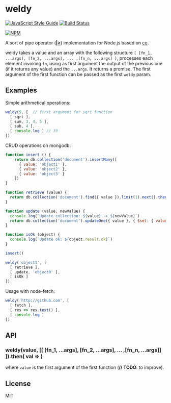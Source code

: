 # weldy

[![JavaScript Style Guide](https://img.shields.io/badge/code%20style-standard-brightgreen.svg)](http://standardjs.com/)
[![Build Status](https://travis-ci.org/stearm/weldy.svg?branch=master)](https://travis-ci.org/stearm/weldy)

[![NPM](https://nodei.co/npm/weldy.png?compact=true)](https://nodei.co/npm/weldy/)

A sort of pipe operator (**[|>](http://elixir-lang.org/getting-started/enumerables-and-streams.html#the-pipe-operator)**) implementation for Node.js based on [co](https://github.com/tj/co).

weldy takes a value and an array with the following structure `[ [fn_1, ...args], [fn_2, ...args], ... ,[fn_n, ...args] ]`, processes each element invoking `fn`, using as first argument the output of the previous one (if it returns any value) and the `...args`. It returns a promise.
The first argument of the first function can be passed as the first `weldy` param.

## Examples

Simple arithmetical operations:

```javascript
weldy(5, [  // first argument for sqrt function
  [ sqrt ],
  [ sum, 3, 4, 5 ],
  [ sub, 4 ],
  [ console.log ] // 33
])
```

CRUD operations on mongodb:

```javascript
function insert () {
    return db.collection('document').insertMany([
      { value: 'object1' },
      { value: 'object2' },
      { value: 'object3' }
    ])
}

function retrieve (value) {
  return db.collection('document').find({ value }).limit(1).next().then(object => object.value)
}

function update (value, newValue) {
  console.log(`Update collection: ${value} -> ${newValue}`)
  return db.collection('document').updateOne({ value }, { $set: { value: newValue } })
}

function isOk (object) {
  console.log(`Update ok: ${object.result.ok}`)
}

insert()

weldy('object1', [
  [ retrieve ],
  [ update, 'object0' ],
  [ isOk ]
])
```

Usage with node-fetch:

```javascript
weldy('http://github.com', [
  [ fetch ],
  [ res => res.text() ],
  [ console.log ]
])
```

## API
### weldy(value, [[ [fn_1, ...args], [fn_2, ...args], ... ,[fn_n, ...args]] ]).then( val => )
where `value` is the first argument of the first function (**// TODO**: to improve).

## License
MIT
